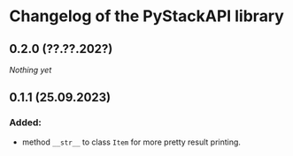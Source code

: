# Changelog of the PyStackAPI library

## 0.2.0 (??.??.202?)

*Nothing yet*

## 0.1.1 (25.09.2023)

### Added:

 + method `__str__` to class `Item` for more pretty result printing.
